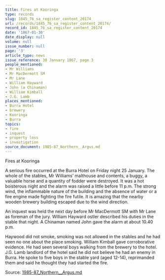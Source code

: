 ```yaml
---
title: Fires at Kooringa
type: records
slug: 1845_76_sa_register_content_20174
url: /records/1845_76_sa_register_content_20174/
record_id: 1845_76_sa_register_content_20174
date: '1867-01-30'
date_display: null
volume: null
issue_number: null
page: '3'
article_type: news
issue_reference: 30 January 1867, page 3
people_mentioned:
- Mr Williams
- Mr MacDermott SM
- Mr Lane
- William Hayward
- John (a Chinaman)
- William Kimball
- J.G. Lamb
places_mentioned:
- Burra Hotel
- brewery
- Kooringa
- Burra
topics:
- fire
- inquest
- property loss
- investigation
source_document: 1985-87_Northern__Argus.md
---
```


Fires at Kooringa

A serious fire occurred at the Burra Hotel on Friday night 25 January.  The whole of the stables, Mr Williams’ malthouse and contents, a buggy, a valuable horse and a quantity of fodder were destroyed.  It was a hot boisterous night and the alarm was raised a little before 11 p.m.  The strong wind, the inflammable nature of the building and the absence of water or a fire engine made fighting the fire futile.  It is amazing that the nearby wooden brewery building escaped due to the wind direction.

An inquest was held the next day before Mr MacDermott SM with Mr Lane as foreman of the jury.  William Hayward ostler described his duties in the stable that night.  A Chinaman named John gave the alarm at about 10.40 p.m.

Haywood did not smoke, smoking was not allowed in the stables and he had seen no one about the place smoking.  William Kimball gave corroborative evidence.  He had seen several boys walking from the brewery to the hotel.  J.G. Lamb landlord of the hotel said he did not believe he had an enemy in Burra.  He spoke to five boys in the stable yard (aged 12-14), reprimanded them and said he thought they had started the fire.

Source: [1985-87_Northern__Argus.md](/downloads/markdown/1985-87_Northern__Argus.md)
